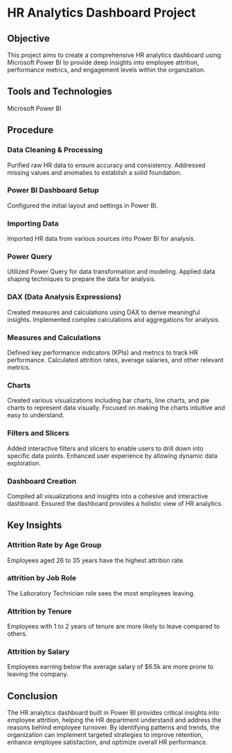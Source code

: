 <h1>HR Analytics Dashboard Project</h1>
<h2>Objective</h2>
This project aims to create a comprehensive HR analytics dashboard using Microsoft Power BI to provide deep insights into employee attrition, performance metrics, and engagement levels within the organization.

<h2>Tools and Technologies</h2>
Microsoft Power BI

<h2>Procedure</h2>

<h3>Data Cleaning & Processing</h3>

Purified raw HR data to ensure accuracy and consistency.
Addressed missing values and anomalies to establish a solid foundation.
<h3>Power BI Dashboard Setup</h3>

Configured the initial layout and settings in Power BI.
<h3>Importing Data</h3>

Imported HR data from various sources into Power BI for analysis.
<h3>Power Query</h3>

Utilized Power Query for data transformation and modeling.
Applied data shaping techniques to prepare the data for analysis.
<h3>DAX (Data Analysis Expressions)</h3>

Created measures and calculations using DAX to derive meaningful insights.
Implemented complex calculations and aggregations for analysis.
<h3>Measures and Calculations</h3>

Defined key performance indicators (KPIs) and metrics to track HR performance.
Calculated attrition rates, average salaries, and other relevant metrics.
<h3>Charts</h3>

Created various visualizations including bar charts, line charts, and pie charts to represent data visually.
Focused on making the charts intuitive and easy to understand.
<h3>Filters and Slicers</h3>

Added interactive filters and slicers to enable users to drill down into specific data points.
Enhanced user experience by allowing dynamic data exploration.
<h3>Dashboard Creation</h3>

Compiled all visualizations and insights into a cohesive and interactive dashboard.
Ensured the dashboard provides a holistic view of HR analytics.
<h2>Key Insights</h2>
<h3>Attrition Rate by Age Group</h3>

Employees aged 26 to 35 years have the highest attrition rate.
<h3>attrition by Job Role</h3>

The Laboratory Technician role sees the most employees leaving.
<h3>Attrition by Tenure</h3>

Employees with 1 to 2 years of tenure are more likely to leave compared to others.
<h3>Attrition by Salary</h3>

Employees earning below the average salary of $6.5k are more prone to leaving the company.




<h2>Conclusion</h2>
The HR analytics dashboard built in Power BI provides critical insights into employee attrition, helping the HR department understand and address the reasons behind employee turnover. By identifying patterns and trends, the organization can implement targeted strategies to improve retention, enhance employee satisfaction, and optimize overall HR performance.



